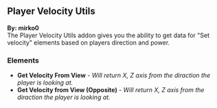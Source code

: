 ## Player Velocity Utils
**By: mirko0**<br>
The Player Velocity Utils addon gives you the ability to get data for "Set velocity" elements based on players direction and power.
<br>

### Elements
* **Get Velocity From View** - *Will return X, Z axis from the diraction the player is looking at.*
* **Get Velocity from View (Opposite)** - *Will return X, Z axis from the diraction the player is looking at.*
